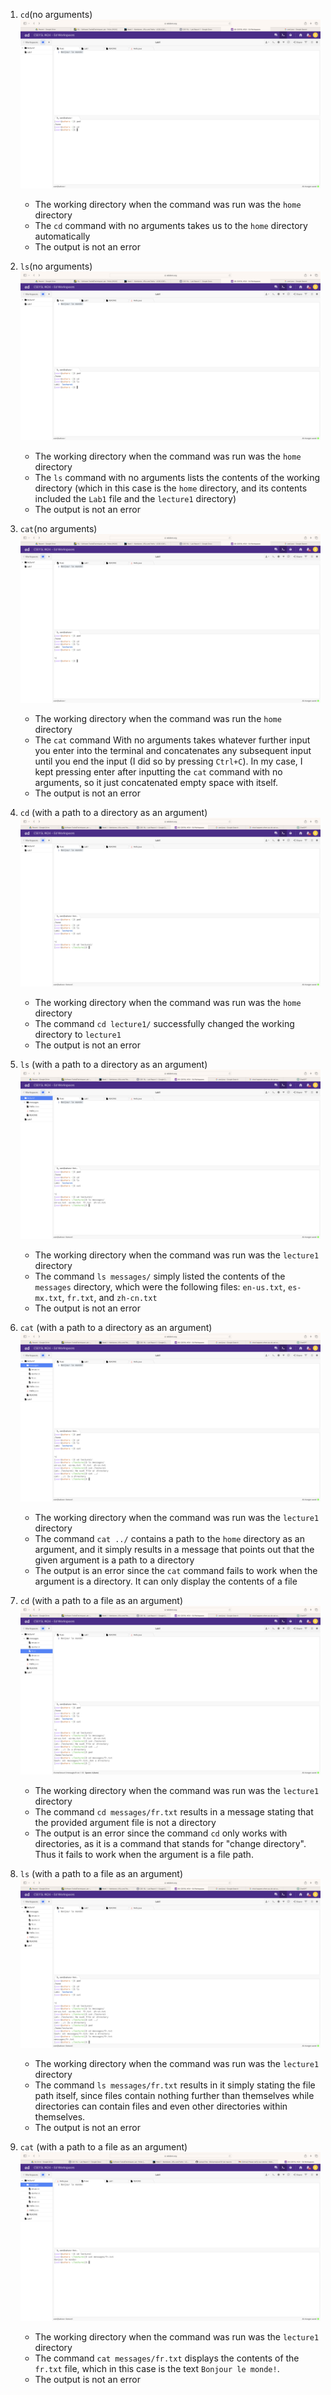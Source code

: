 1. `cd`(no arguments)
   ![Image](cd_no_arguments.png)
   - The working directory when the command was run was the `home` directory
   - The `cd` command with no arguments takes us to the `home` directory automatically
   - The output is not an error

2. `ls`(no arguments)
   ![Image](ls_no_arguments.png)
   - The working directory when the command was run was the `home` directory
   - The `ls` command with no arguments lists the contents of the working directory (which in this case is the `home` directory, and its contents included the `Lab1` file and the `lecture1` directory)
   - The output is not an error
  
3. `cat`(no arguments)
   ![Image](cat_no_arguments.png)
   - The working directory when the command was run the `home` directory
   - The `cat` command With no arguments takes whatever further input you enter into the terminal and concatenates any subsequent input until you end the input (I did so by pressing `Ctrl+C`). In my case, I kept pressing enter after inputting the `cat` command with no arguments, so it just concatenated empty space with itself.
   - The output is not an error
     
4. `cd` (with a path to a directory as an argument)
   ![Image](cd_directory_path.png)
   - The working directory when the command was run was the `home` directory
   - The command `cd lecture1/` successfully changed the working directory to `lecture1`
   - The output is not an error
     
5. `ls` (with a path to a directory as an argument)
   ![Image](ls_directory_path.png)
   - The working directory when the command was run was the `lecture1` directory
   - The command `ls messages/` simply listed the contents of the `messages` directory, which were the following files: `en-us.txt`, `es-mx.txt`, `fr.txt`, and `zh-cn.txt`
   - The output is not an error

6. `cat` (with a path to a directory as an argument)
   ![Image](cat_directory_path.png)
   - The working directory when the command was run was the `lecture1` directory
   - The command `cat ../` contains a path to the `home` directory as an argument, and it simply results in a message that points out that the given argument is a path to a directory
   - The output is an error since the `cat` command fails to work when the argument is a directory. It can only display the contents of a file
  
7. `cd` (with a path to a file as an argument)
   ![Image](cd_file_path.png)
   - The working directory when the command was run was the `lecture1` directory
   - The command `cd messages/fr.txt` results in a message stating that the provided argument file is not a directory
   - The output is an error since the command `cd` only works with directories, as it is a command that stands for "change directory". Thus it fails to work when the argument is a file path.
  
8. `ls` (with a path to a file as an argument)
   ![Image](ls_file_path.png)
   - The working directory when the command was run was the `lecture1` directory
   - The command `ls messages/fr.txt` results in it simply stating the file path itself, since files contain nothing further than themselves while directories can contain files and even other directories within themselves.
   - The output is not an error
  
9. `cat` (with a path to a file as an argument)
    ![Image](cat_file_path.png)
   - The working directory when the command was run was the `lecture1` directory
   - The command `cat messages/fr.txt` displays the contents of the `fr.txt` file, which in this case is the text `Bonjour le monde!`.
   - The output is not an error












